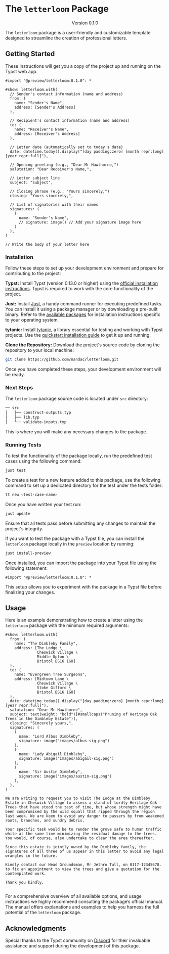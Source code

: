# The `letterloom` Package
<!-- markdownlint-disable MD033 -->
<div align="center">Version 0.1.0</div>

The `letterloom` package is a user-friendly and customizable template designed to streamline the creation of professional letters.

## Getting Started

These instructions will get you a copy of the project up and running on the Typst web app.

```typ
#import "@preview/letterloom:0.1.0": *

#show: letterloom.with(
  // Sender's contact information (name and address)
  from: (
    name: "Sender's Name",
    address: [Sender's Address]
  ),

  // Recipient's contact information (name and address)
  to: (
    name: "Receiver's Name",
    address: [Receiver's Address]
  ),

  // Letter date (automatically set to today's date)
  date: datetime.today().display("[day padding:zero] [month repr:long] [year repr:full]"),

  // Opening greeting (e.g., "Dear Mr Hawthorne,")
  salutation: "Dear Receiver's Name,",

  // Letter subject line
  subject: "Subject",

  // Closing phrase (e.g., "Yours sincerely,")
  closing: "Yours sincerely,",

  // List of signatories with their names
  signatures: (
    (
      name: "Sender's Name",
      // signature: image() // Add your signature image here
    )
  ),
)

// Write the body of your letter here
```

### Installation

Follow these steps to set up your development environment and prepare for contributing to the project:

**Typst:** Install Typst (version 0.13.0 or higher) using the [official installation instructions](https://github.com/typst/typst?tab=readme-ov-file#installation). Typst is required to work with the core functionality of the project.

**Just:** Install [Just](https://just.systems/man/en/introduction.html), a handy command runner for executing predefined tasks. You can install it using a package manager or by downloading a pre-built binary. Refer to the [available packages](https://just.systems/man/en/packages.html) for installation instructions specific to your operating system.

**tytanic:** Install [tytanic](https://tingerrr.github.io/tytanic/index.html), a library essential for testing and working with Typst projects. Use the [quickstart installation guide](https://tingerrr.github.io/tytanic/quickstart/install.html) to get it up and running.

**Clone the Repository:** Download the project's source code by cloning the repository to your local machine:

```bash
git clone https://github.com/nandac/letterloom.git
```

Once you have completed these steps, your development environment will be ready.

### Next Steps

The `letterloom` package source code is located under `src` directory:

```bash
── src
│   ├── construct-outputs.typ
│   ├── lib.typ
│   └── validate-inputs.typ
```

This is where you will make any necessary changes to the package.

### Running Tests

To test the functionality of the package locally, run the predefined test cases using the following command:

```bash
just test
```

To create a test for a new feature added to this package, use the following command to set up a dedicated directory for the test under the tests folder:

```bash
tt new <test-case-name>
```

Once you have written your test run:

```bash
just update
```

Ensure that all tests pass before submitting any changes to maintain the project's integrity.

If you want to test the package with a Typst file, you can install the `letterloom` package locally in the `preview` location by running:

```bash
just install-preview
```

Once installed, you can import the package into your Typst file using the following statement:

```typ
#import "@preview/letterloom:0.1.0": *
```

This setup allows you to experiment with the package in a Typst file before finalizing your changes.

## Usage

Here is an example demonstrating how to create a letter using the `letterloom` package with the minimum required arguments:

```typ
#show: letterloom.with(
  from: (
    name: "The Dimbleby Family",
    address: [The Lodge \
              Cheswick Village \
              Middle Upton \
              Bristol BS16 1GU]
  ),
  to: (
    name: "Evergreen Tree Surgeons",
    address: [Midtown Lane \
              Cheswick Village \
              Stoke Gifford \
              Bristol BS16 1GU]
  ),
  date: datetime.today().display("[day padding:zero] [month repr:long] [year repr:full]"),
  salutation: "Dear Mr Hawthorne",
  subject: text(weight: "bold")[#smallcaps("Pruning of Heritage Oak Trees in the Dimbleby Estate")],
  closing: "Sincerely yours,",
  signatures: (
    (
      name: "Lord Albus Dimbleby",
      signature: image("images/albus-sig.png")
    ),
    (
      name: "Lady Abigail Dimbleby",
      signature: image("images/abigail-sig.png")
    ),
    (
      name: "Sir Austin Dimbleby",
      signature: image("images/austin-sig.png")
    ),
  ),
)

We are writing to request you to visit The Lodge at the Dimbleby Estate in Cheswick Village to assess a stand of lordly Heritage Oak Trees that have stood the test of time, but whose strength might have been compromised by the wild squall that ripped through the region last week. We are keen to avoid any danger to passers by from weakened roots, branches, and sundry debris.

Your specific task would be to render the grove safe to human traffic while at the same time minimizing the residual damage to the trees. You would, of course, also undertake to clear the area thereafter.

Since this estate is jointly owned by the Dimbleby family, the signatures of all three of us appear in this letter to avoid any legal wrangles in the future.

Kindly contact our Head Groundsman, Mr Jethro Tull, on 0117-12345678. to fix an appointment to view the trees and give a quotation for the contemplated work.

Thank you kindly.
```

<picture>
  <source media="(prefers-color-scheme: dark)" srcset="./thumbnail-dark.svg">
  <img src="./thumbnail-light.svg" alt ="">
</picture>

For a comprehensive overview of all available options, and usage instructions we highly recommend consulting the package’s official manual. The manual offers explanations and examples to help you harness the full potential of the `letterloom` package.

## Acknowledgments

Special thanks to the Typst community on [Discord](https://discord.com/channels/1054443721975922748/1069937650125000807) for their invaluable assistance and support during the development of this package.
